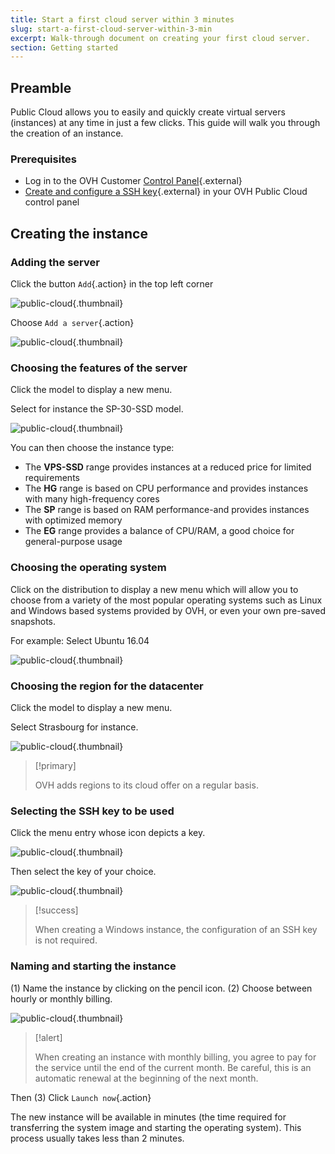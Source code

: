 ```yaml
---
title: Start a first cloud server within 3 minutes
slug: start-a-first-cloud-server-within-3-min
excerpt: Walk-through document on creating your first cloud server.
section: Getting started
---
```



## Preamble
Public Cloud allows you to easily and quickly create virtual servers (instances) at any time in just a few clicks. This guide will walk you through the creation of an instance.


### Prerequisites

- Log in to the OVH Customer [Control Panel](https://www.ovh.com/manager/cloud/){.external}
- [Create and configure a SSH key](https://docs.ovh.com/au/en/public-cloud/create-ssh-keys/){.external} in your OVH Public Cloud control panel


## Creating the instance

### Adding the server
Click the button `Add`{.action} in the top left corner


![public-cloud](images/2707.png){.thumbnail}

Choose `Add a server`{.action}


![public-cloud](images/2708.png){.thumbnail}


### Choosing the features of the server
Click the model to display a new menu.

Select for instance the SP-30-SSD model.


![public-cloud](images/2709.png){.thumbnail}

You can then choose the instance type:

- The **VPS-SSD** range provides instances at a reduced price for limited requirements
- The **HG** range is based on CPU performance and provides instances with many high-frequency cores
- The **SP** range is based on RAM performance-and provides instances with optimized memory
- The **EG** range provides a balance of CPU/RAM, a good choice for general-purpose usage


### Choosing the operating system
Click on the distribution to display a new menu which will allow you to choose from a variety of the most popular operating systems such as Linux and Windows based systems provided by OVH, or even your own pre-saved snapshots.

For example: Select Ubuntu 16.04


![public-cloud](images/2710.png){.thumbnail}


### Choosing the region for the datacenter
Click the model to display a new menu.

Select Strasbourg for instance.


![public-cloud](images/2711.png){.thumbnail}



> [!primary]
>
> OVH adds regions to its cloud offer on a regular basis.
> 


### Selecting the SSH key to be used
Click the menu entry whose icon depicts a key.


![public-cloud](images/2713.png){.thumbnail}

Then select the key of your choice.


![public-cloud](images/2712.png){.thumbnail}



> [!success]
>
> When creating a Windows instance, the configuration of an SSH key
> is not required.
> 


### Naming and starting the instance
(1) Name the instance by clicking on the pencil icon. (2) Choose between hourly or monthly billing.


![public-cloud](images/2714.png){.thumbnail}



> [!alert]
>
> When creating an instance with monthly billing, you
> agree to pay for the service until the end of the current month. Be careful,
> this is an automatic renewal at the beginning of the next month.
> 

Then (3) Click `Launch now`{.action}

The new instance will be available in minutes (the time required for transferring the system image and starting the operating system). This process usually takes less than 2 minutes.